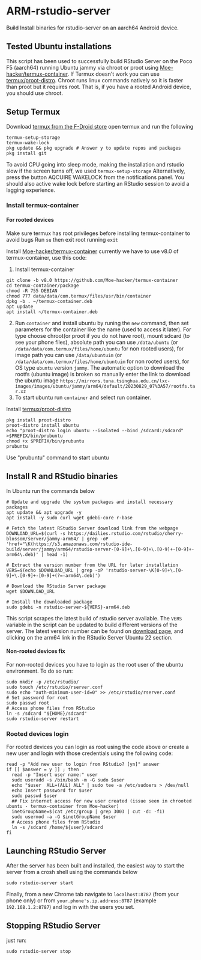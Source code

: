 # ARM-rstudio-server
~~Build~~ Install binaries for rstudio-server on an aarch64 Android device.

## Tested Ubuntu installations
This script has been used to successfully build RStudio Server on the Poco F5 (aarch64) running Ubuntu jammy via chroot or proot using [Moe-hacker/termux-container](https://github.com/Moe-hacker/termux-container). If Termux doesn't work you can use [termux/proot-distro](https://github.com/termux/proot-distro).
Chroot runs linux commands natively so it is faster than proot but it requires root. That is, if you have a rooted Android device, you should use chroot.

## Setup Termux
Download [termux from the F-Droid store](https://f-droid.org/en/packages/com.termux/) open termux and run the following
```
termux-setup-storage
termux-wake-lock
pkg update && pkg upgrade # Answer y to update repos and packages
pkg install git
```

To avoid CPU going into sleep mode, making the installation and rstudio slow if the screen turns off, we used ```termux-setup-storage```
Alternatively, press the button AQCUIRE WAKELOCK from the notifications panel.
You should also active wake lock before starting an RStudio session to avoid a lagging experience.

### Install termux-container

#### For rooted devices
Make sure termux has root privileges before installing termux-container to avoid bugs
Run ```su``` then exit root running ```exit```

Install [Moe-hacker/termux-container](https://github.com/Moe-hacker/termux-container) currently we have to use v8.0 of termux-container, use this code:
1. Install termux-container
```
git clone -b v8.0 https://github.com/Moe-hacker/termux-container
cd termux-container/package
chmod -R 755 DEBIAN
chmod 777 data/data/com.termux/files/usr/bin/container
dpkg -b . ~/termux-container.deb
apt update
apt install ~/termux-container.deb
```
2. Run ```container``` and install ubuntu by runing the ```new``` command, then set parameters for the container like the name (used to access it later). For type choose chroot(or proot if you do not have root), mount sdcard (to see your phone files), absolute path you can use ```/data/ubuntu``` (or ```/data/data/com.termux/files/home/ubuntu``` for non rooted users), for image path you can use  ```/data/ubuntuim``` (or ```/data/data/com.termux/files/home/ubuntuim``` for non rooted users), for OS type ```ubuntu``` version ```jammy```. The automatic option to download the rootfs (ubuntu image) is broken so manually enter the link to download the ubuntu image ```https://mirrors.tuna.tsinghua.edu.cn/lxc-images/images/ubuntu/jammy/arm64/default/20230829_07%3A57/rootfs.tar.xz```
3. To start ubuntu run ```container``` and select run container.

Install [termux/proot-distro](https://github.com/termux/proot-distro)
```
pkg install proot-distro
proot-distro install ubuntu
echo "proot-distro login ubuntu --isolated --bind /sdcard:/sdcard" >$PREFIX/bin/prubuntu
chmod +x $PREFIX/bin/prubuntu
prubuntu
```
Use "prubuntu" command to start ubuntu

## Install R and RStudio binaries
In Ubuntu run the commands below
```
# Update and upgrade the system packages and install necessary packages
apt update && apt upgrade -y
apt install -y sudo curl wget gdebi-core r-base

# Fetch the latest RStudio Server download link from the webpage
DOWNLOAD_URL=$(curl -s https://dailies.rstudio.com/rstudio/cherry-blossom/server/jammy-arm64/ | grep -oP 'href="\K(https://s3.amazonaws.com/rstudio-ide-build/server/jammy/arm64/rstudio-server-[0-9]+\.[0-9]+\.[0-9]+-[0-9]+-arm64\.deb)' | head -1)

# Extract the version number from the URL for later installation
VERS=$(echo $DOWNLOAD_URL | grep -oP 'rstudio-server-\K[0-9]+\.[0-9]+\.[0-9]+-[0-9]+(?=-arm64\.deb)')

# Download the RStudio Server package
wget $DOWNLOAD_URL

# Install the downloaded package
sudo gdebi -n rstudio-server-${VERS}-arm64.deb
```

This script scrapes the latest build of rstudio server available. The `VERS` variable in the script can be updated to build different versions of the server. The latest version number can be found on [download page](https://dailies.rstudio.com/), and clicking on the arm64 link in the RStudio Server Ubuntu 22 section.

#### Non-rooted devices fix
For non-rooted devices you have to login as the root user of the ubuntu environment. To do so run:
```
sudo mkdir -p /etc/rstudio/
sudo touch /etc/rstudio/rserver.conf
sudo echo "auth-minimum-user-id=0" >> /etc/rstudio/rserver.conf
# Set password for root
sudo passwd root
# Access phone files from RStudio
ln -s /sdcard "${HOME}/sdcard"
sudo rstudio-server restart
```

### Rooted devices login
For rooted devices you can login as root using the code above or create a new user and login with those credentials using the following code:
```
read -p "Add new user to login from RStudio? [yn]" answer
if [[ $answer = y ]] ; then
  read -p "Insert user name:" user
  sudo useradd -s /bin/bash -m -G sudo $user
  echo "$user  ALL=(ALL) ALL" | sudo tee -a /etc/sudoers > /dev/null
  echo Insert password for $user
  sudo passwd $user
  ## Fix internet access for new user created (issue seen in chrooted ubuntu - termux-container from Moe-hacker)
  inetGroupName=$(cat /etc/group | grep 3003 | cut -d: -f1)
  sudo usermod -a -G $inetGroupName $user
  # Access phone files from RStudio
  ln -s /sdcard /home/${user}/sdcard
fi
```

## Launching RStudio Server
After the server has been built and installed, the easiest way to start the server from a crosh shell using the commands below
```
sudo rstudio-server start
```
Finally, from a new Chrome tab navigate to `localhost:8787` (from your phone only) or from `your.phone's.ip.address:8787` (example `192.168.1.2:8787`) and log in with the users you set.

## Stopping RStudio Server
just run:
```
sudo rstudio-server stop
```

